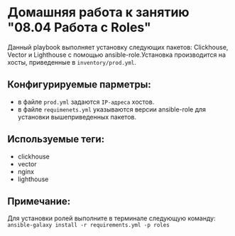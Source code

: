# Домашняя работа к занятию "08.04 Работа с Roles"

Данный playbook выполняет установку следующих пакетов: Clickhouse, Vector и Lighthouse с помощью ansible-role.Установка производится на хосты, приведенные в `inventory/prod.yml`. 

## Конфигурируемые парметры:
- в файле `prod.yml` задаются `IP-адреса` хостов.
- в файле `requimenets.yml` указываются версии ansible-role для установки вышеприведенных пакетов.

## Используемые теги:
- clickhouse
- vector
- nginx
- lighthouse

## Примечание:
Для установки ролей выполните в терминале следующую команду: `ansible-galaxy install -r requirements.yml -p roles` 